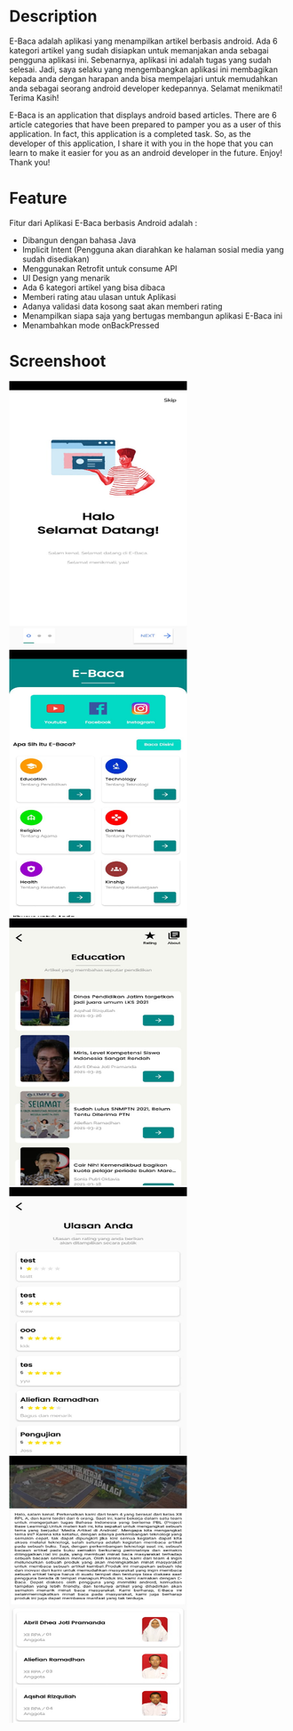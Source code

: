 # Description

E-Baca adalah aplikasi yang menampilkan artikel berbasis android. Ada 6 kategori artikel yang sudah disiapkan untuk memanjakan anda sebagai pengguna aplikasi ini. Sebenarnya, aplikasi ini adalah tugas yang sudah selesai. Jadi, saya selaku yang mengembangkan aplikasi ini membagikan kepada anda dengan harapan anda bisa mempelajari untuk memudahkan anda sebagai seorang android developer kedepannya. Selamat menikmati! Terima Kasih!

E-Baca is an application that displays android based articles. There are 6 article categories that have been prepared to pamper you as a user of this application. In fact, this application is a completed task. So, as the developer of this application, I share it with you in the hope that you can learn to make it easier for you as an android developer in the future. Enjoy! Thank you!

# Feature
Fitur dari Aplikasi E-Baca berbasis Android adalah : 
* Dibangun dengan bahasa Java
* Implicit Intent (Pengguna akan diarahkan ke halaman sosial media yang sudah disediakan)
* Menggunakan Retrofit untuk consume API
* UI Design yang menarik
* Ada 6 kategori artikel yang bisa dibaca
* Memberi rating atau ulasan untuk Aplikasi
* Adanya validasi data kosong saat akan memberi rating
* Menampilkan siapa saja yang bertugas membangun aplikasi E-Baca ini
* Menambahkan mode onBackPressed

# Screenshoot
<table>
  <tr>
    <img src="https://github.com/aqshalrzq/E-Baca/blob/master/screenshoot/01.jpeg" width="320" height="480" />
    <img src="https://github.com/aqshalrzq/E-Baca/blob/master/screenshoot/02.jpeg" width="320" height="480" />
    <img src="https://github.com/aqshalrzq/E-Baca/blob/master/screenshoot/03.jpeg" width="320" height="480" />
    <img src="https://github.com/aqshalrzq/E-Baca/blob/master/screenshoot/04.jpeg" width="320" height="480" />
    <img src="https://github.com/aqshalrzq/E-Baca/blob/master/screenshoot/05.jpeg" width="320" height="480" />
  </tr>
 </table>
